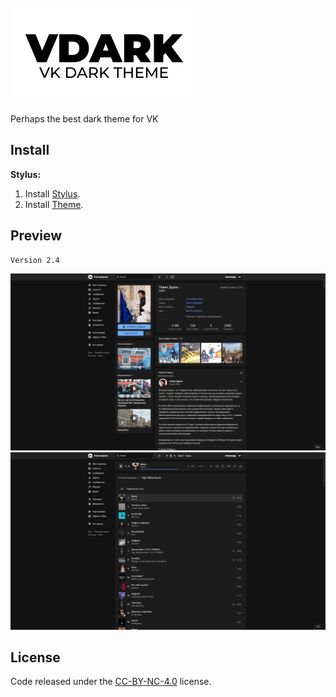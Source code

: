 <h1 aligh="center">
    <br>
    <img width="300" src="public/logo.svg">
    <br>
</h1>
Perhaps the best dark theme for VK

## Install

**Stylus:**

1. Install [Stylus](https://chrome.google.com/webstore/detail/stylus/clngdbkpkpeebahjckkjfobafhncgmne).
2. Install [Theme](https://dl.dropboxusercontent.com/s/faysjkwgq5n9m8a/vdark.user.css?dl=0).

## Preview
```console
Version 2.4
```

<img src="public/preview/1.png">
<img src="public/preview/2.png">

## License

Code released under the [CC-BY-NC-4.0](https://spdx.org/licenses/CC-BY-NC-4.0.html#licenseText) license.
